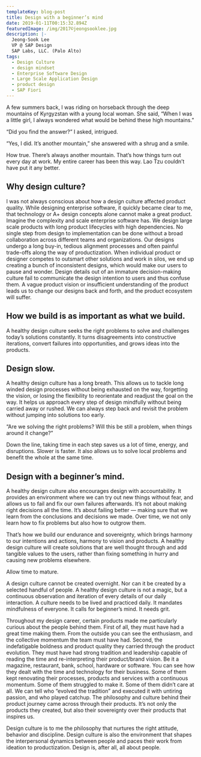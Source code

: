 ```yaml
---
templateKey: blog-post
title: Design with a beginner’s mind
date: 2019-01-11T00:15:32.894Z
featuredImage: /img/2017©jeongsooklee.jpg
description: |-
  Jeong-Sook Lee
  VP @ SAP Design
  SAP Labs, LLC. (Palo Alto)
tags:
  - Design Culture
  - design mindset
  - Enterprise Software Design
  - Large Scale Application Design
  - product design
  - SAP Fiori
---
```


A few summers back, I was riding on horseback through the deep mountains of Kyrgyzstan with a young local woman. She said, “When I was a little girl, I always wondered what would be behind these high mountains.”

“Did you find the answer?” I asked, intrigued.

“Yes, I did. It’s another mountain,” she answered with a shrug and a smile.

How true. There’s always another mountain. That’s how things turn out every day at work. My entire career has been this way. Lao Tzu couldn’t have put it any better.

## Why design culture?

I was not always conscious about how a design culture affected product quality. While designing enterprise software, it quickly became clear to me, that technology or A+ design concepts alone cannot make a great product. Imagine the complexity and scale enterprise software has. We design large scale products with long product lifecycles with high dependencies. No single step from design to implementation can be done without a broad collaboration across different teams and organizations. Our designs undergo a long buy-in, tedious alignment processes and often painful trade-offs along the way of productization. When individual product or designer competes to outsmart other solutions and work in silos, we end up creating a bunch of inconsistent designs, which would make our users to pause and wonder. Design details out of an immature decision-making culture fail to communicate the design intention to users and thus confuse them. A vague product vision or insufficient understanding of the product leads us to change our designs back and forth, and the product ecosystem will suffer.

## How we build is as important as what we build.

A healthy design culture seeks the right problems to solve and challenges today’s solutions constantly. It turns disagreements into constructive iterations, convert failures into opportunities, and grows ideas into the products.

## Design slow.

A healthy design culture has a long breath. This allows us to tackle long winded design processes without being exhausted on the way, forgetting the vision, or losing the flexibility to reorientate and readjust the goal on the way. It helps us approach every step of design mindfully without being carried away or rushed. We can always step back and revisit the problem without jumping into solutions too early.

“Are we solving the right problems? Will this be still a problem, when things around it change?”

Down the line, taking time in each step saves us a lot of time, energy, and disruptions. Slower is faster. It also allows us to solve local problems and benefit the whole at the same time.

## Design with a beginner’s mind.

A healthy design culture also encourages design with accountability. It provides an environment where we can try out new things without fear, and allows us to fail and fix our own failures afterwards. It’s not about making right decisions all the time. It’s about failing better — making sure that we learn from the conclusions and decisions we made. Over time, we not only learn how to fix problems but also how to outgrow them.

That’s how we build our endurance and sovereignty, which brings harmony to our intentions and actions, harmony to vision and products. A healthy design culture will create solutions that are well thought through and add tangible values to the users, rather than fixing something in hurry and causing new problems elsewhere.

Allow time to mature.

A design culture cannot be created overnight. Nor can it be created by a selected handful of people. A healthy design culture is not a magic, but a continuous observation and iteration of every details of our daily interaction. A culture needs to be lived and practiced daily. It mandates mindfulness of everyone. It calls for beginner’s mind. It needs grit.

Throughout my design career, certain products made me particularly curious about the people behind them. First of all, they must have had a great time making them. From the outside you can see the enthusiasm, and the collective momentum the team must have had. Second, the indefatigable boldness and product quality they carried through the product evolution. They must have had strong tradition and leadership capable of reading the time and re-interpreting their product/brand vision. Be it a magazine, restaurant, bank, school, hardware or software. You can see how they dealt with the time and technology for their business. Some of them kept renovating their processes, products and services with a continuous momentum. Some of them struggled to make it. Some of them didn’t care at all. We can tell who “evolved the tradition” and executed it with untiring passion, and who played catchup. The philosophy and culture behind their product journey came across through their products. It’s not only the products they created, but also their sovereignty over their products that inspires us.

Design culture is to me the philosophy that nurtures the right attitude, behavior and discipline. Design culture is also the environment that shapes the interpersonal dynamics between people and paces their work from ideation to productization. Design is, after all, all about people.

##
